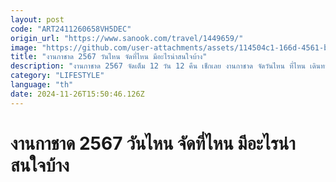 ```yaml
---
layout: post
code: "ART2411260658VH5DEC"
origin_url: "https://www.sanook.com/travel/1449659/"
image: "https://github.com/user-attachments/assets/114504c1-166d-4561-bd7a-9c392c862b3d"
title: "งานกาชาด 2567 วันไหน จัดที่ไหน มีอะไรน่าสนใจบ้าง"
description: "งานกาชาด 2567 จัดเต็ม 12 วัน 12 คืน เช็กเลย งานกาชาด จัดวันไหน ที่ไหน เดินทางไปยังไง มีอะไรน่าสนใจบ้าง"
category: "LIFESTYLE"
language: "th"
date: 2024-11-26T15:50:46.126Z
---
```


# งานกาชาด 2567 วันไหน จัดที่ไหน มีอะไรน่าสนใจบ้าง